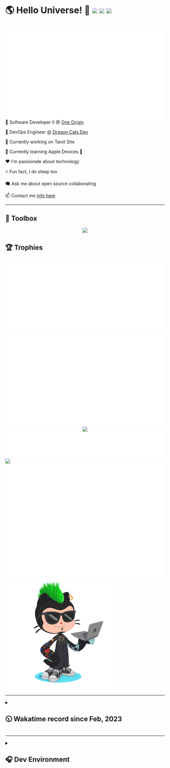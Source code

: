 <h1>🌎 Hello Universe! 👋
<img src='https://wakatime.com/badge/user/a61fe4dd-5464-48ee-825a-134d74f90884.svg?style=flat-square'>
<img src='https://api.visitorbadge.io/api/visitors?path=https%3A%2F%2Fgithub.com%2Fjmclain-origin&countColor=&style=flat-square' height='22'>
<img src='https://img.shields.io/github/followers/jmclain-origin?label=Followers&style=flat-square' height='22'>
</h1>

<img align='right' src='./assets/metrics.base.svg'>

💼 Software Developer II @ [One Origin](https://oneorigin.us/)

<!-- 💼 Engineer Consultant @ [Banyan Labs](https://banyanlabs.io/) -->

💼 DevOps Engineer @ [Dragon Cats Dev](https://DragonCats.dev/ "visit")

🔭 Currently working on Tarot Site

🌱 Currently learning Apple Devices 🤢

❤️ I'm passionate about technology

⚡ Fun fact, I do sleep too

🗨️ Ask me about open source collaborating

📫 Contact me [info here](https://www.joshmclain.com/#contact)

---

## 🧰 Toolbox

<p align="center">
  <a href="https://skillicons.dev">
    <img src="https://skillicons.dev/icons?i=md,html,css,js,regex,sass,tailwind,ts,react,styledcomponents,redux,next,gatsby,remix,vue,nuxt,nodejs,express,mongodb,jest,webpack,vite,rollup,docker,nginx,aws,heroku,vercel,netlify,linux,bash,powershell,vim,git,githubactions,github,gitlab,vscode,idea,maven,gradle,java,spring&theme=dark" />
  </a>
</p>

## 🏆 Trophies

<div align='center'>
<img src='./assets/metrics.plugin.achievements.compact.svg'>
<img src='./assets/metrics.plugin.habits.charts.svg'>
<img src='https://github-profile-trophy.vercel.app/?username=jmclain-origin&theme=darkhub&no-frame=true&margin-w=10'>
</div>

<div align=''>
<img src='./assets/metrics.plugin.habits.facts.svg'>
<img src='https://streak-stats.demolab.com?user=jmclain-origin&theme=dark' width='340'>
<div>
</div>

<img src='./assets/metrics.plugin.wakatime.svg'>
<img src='./assets/octocat.png' width='340'>
<!-- <img src='./assets/metrics.plugin.code.svg'> -->
</div>

---

<details>
<summary>

## 🕥 Wakatime record since Feb, 2023

</summary>

<!--START_SECTION:waka-->
![Code Time](http://img.shields.io/badge/Code%20Time-648%20hrs%2030%20mins-blue)

![Profile Views](http://img.shields.io/badge/Profile%20Views-3-blue)

**🐱 My GitHub Data** 

> 📦 137.5 kB Used in GitHub's Storage 
 > 
> 🏆 714 Contributions in the Year 2023
 > 
> 🚫 Not Opted to Hire
 > 
> 📜 26 Public Repositories 
 > 
> 🔑 25 Private Repositories 
 > 
**I'm an Early 🐤** 

```text
🌞 Morning                2745 commits        ██████░░░░░░░░░░░░░░░░░░░   25.29 % 
🌆 Daytime                3590 commits        ████████░░░░░░░░░░░░░░░░░   33.08 % 
🌃 Evening                2998 commits        ███████░░░░░░░░░░░░░░░░░░   27.62 % 
🌙 Night                  1520 commits        ████░░░░░░░░░░░░░░░░░░░░░   14.01 % 
```
📅 **I'm Most Productive on Monday** 

```text
Monday                   2596 commits        ██████░░░░░░░░░░░░░░░░░░░   23.92 % 
Tuesday                  2003 commits        █████░░░░░░░░░░░░░░░░░░░░   18.46 % 
Wednesday                1270 commits        ███░░░░░░░░░░░░░░░░░░░░░░   11.70 % 
Thursday                 1011 commits        ██░░░░░░░░░░░░░░░░░░░░░░░   09.32 % 
Friday                   1643 commits        ████░░░░░░░░░░░░░░░░░░░░░   15.14 % 
Saturday                 1425 commits        ███░░░░░░░░░░░░░░░░░░░░░░   13.13 % 
Sunday                   905 commits         ██░░░░░░░░░░░░░░░░░░░░░░░   08.34 % 
```


📊 **This Week I Spent My Time On** 

```text
🕑︎ Time Zone: America/Phoenix

💬 Programming Languages: 
Markdown                 3 hrs 36 mins       ███████████████░░░░░░░░░░   60.23 % 
YAML                     41 mins             ███░░░░░░░░░░░░░░░░░░░░░░   11.55 % 
Java Properties          32 mins             ██░░░░░░░░░░░░░░░░░░░░░░░   09.07 % 
TypeScript               29 mins             ██░░░░░░░░░░░░░░░░░░░░░░░   08.33 % 
XML                      12 mins             █░░░░░░░░░░░░░░░░░░░░░░░░   03.52 % 

🔥 Editors: 
VS Code                  5 hrs 6 mins        █████████████████████░░░░   85.55 % 
IntelliJ                 51 mins             ████░░░░░░░░░░░░░░░░░░░░░   14.45 % 

💻 Operating System: 
Mac                      5 hrs 58 mins       █████████████████████████   100.00 % 
```

**I Mostly Code in JavaScript** 

```text
TypeScript               16 repos            ███████░░░░░░░░░░░░░░░░░░   28.07 % 
CSS                      4 repos             ██░░░░░░░░░░░░░░░░░░░░░░░   07.02 % 
Java                     3 repos             █░░░░░░░░░░░░░░░░░░░░░░░░   05.26 % 
Vue                      2 repos             █░░░░░░░░░░░░░░░░░░░░░░░░   03.51 % 
Dockerfile               1 repo              ░░░░░░░░░░░░░░░░░░░░░░░░░   01.75 % 
```




 Last Updated on 28/12/2023 18:36:09 UTC
<!--END_SECTION:waka-->

</details>

---

<details>
<summary>

## 🎧 Dev Environment

</summary>

> ### _I'm not a player 🐱 I just code a lot..._

<div align='center'>
<img src='https://spotify-github-profile.vercel.app/api/view?uid=31knnovcfatt7mqmu6yaa5htulxi&cover_image=true&theme=default&show_offline=false&background_color=121212' width='420'>
<img src='https://spotify-recently-played-readme.vercel.app/api?user=31knnovcfatt7mqmu6yaa5htulxi&width=400&count=10'>
</div>
</details>

<!-- ## Memes

who doesn't love memes?

![obi one](./assets/unfilimar_obi.jpg) -->

<!-- <div align='center'>
<img src='https://www.data-card-for-spotify.com/api/card?user_id=31knnovcfatt7mqmu6yaa5htulxi&hide_playing=1&hide_recents=1&limit=10&custom_title=jmclain-origin%20Spotify%20Data'>
</div> -->
